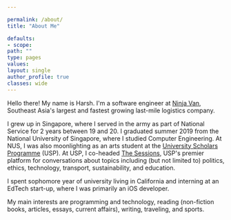 ```yaml
---

permalink: /about/
title: "About Me"

defaults:
- scope:
path: ""
type: pages
values:
layout: single
author_profile: true
classes: wide
---
```


Hello there! My name is Harsh. I'm a software engineer at [Ninja Van](https://www.ninjavan.co), Southeast Asia's largest and fastest growing last-mile logistics company.

I grew up in Singapore, where I served in the army as part of National Service for 2 years between 19 and 20. I graduated summer 2019 from the National University of Singapore, where I studied Computer Engineering. At NUS, I was also moonlighting as an arts student at the [University Scholars Programme](http://www.usp.nus.edu.sg) (USP). At USP, I co-headed [The Sessions](http://www.usp.nus.edu.sg/life-at-usp/interest-groups/239-the-sessions), USP's premier platform for conversations about topics including (but not limited to) politics, ethics, technology, transport, sustainability, and education. 

I spent sophomore year of university living in California and interning at an EdTech start-up, where I was primarily an iOS developer.

My main interests are programming and technology, reading (non-fiction books, articles, essays, current affairs), writing, traveling, and sports.

